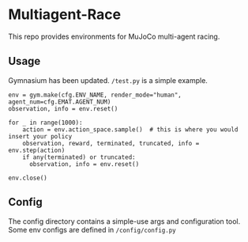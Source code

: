 # Multiagent-Race
This repo provides environments for MuJoCo multi-agent racing.
## Usage
Gymnasium has been updated. `/test.py` is a simple example.
```
env = gym.make(cfg.ENV_NAME, render_mode="human", agent_num=cfg.EMAT.AGENT_NUM)
observation, info = env.reset()

for _ in range(1000):
    action = env.action_space.sample()  # this is where you would insert your policy
    observation, reward, terminated, truncated, info = env.step(action)
    if any(terminated) or truncated:
      observation, info = env.reset()

env.close()
```
## Config
The config directory contains a simple-use args and configuration tool. Some env configs are defined in `/config/config.py`